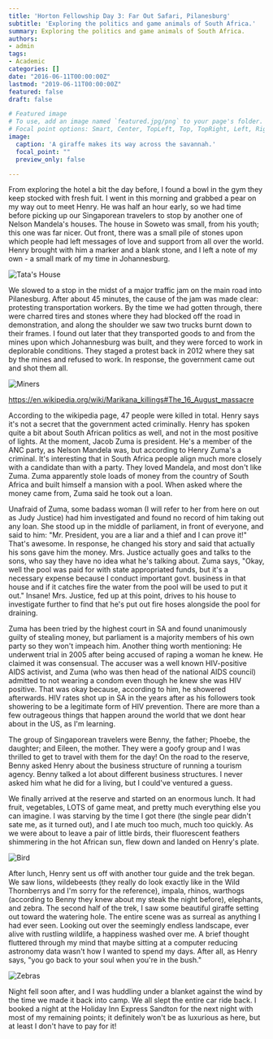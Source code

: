 ```yaml
---
title: 'Horton Fellowship Day 3: Far Out Safari, Pilanesburg'
subtitle: 'Exploring the politics and game animals of South Africa.'
summary: Exploring the politics and game animals of South Africa.
authors:
- admin
tags:
- Academic
categories: []
date: "2016-06-11T00:00:00Z"
lastmod: "2019-06-11T00:00:00Z"
featured: false
draft: false

# Featured image
# To use, add an image named `featured.jpg/png` to your page's folder.
# Focal point options: Smart, Center, TopLeft, Top, TopRight, Left, Right, BottomLeft, Bottom, BottomRight
image:
  caption: 'A giraffe makes its way across the savannah.'
  focal_point: ""
  preview_only: false

---
```


From exploring the hotel a bit the day before, I found a bowl in the gym they keep stocked with fresh fuit. I went in this morning and grabbed a pear on my way out to meet Henry. He was half an hour early, so we had time before picking up our Singaporean travelers to stop by another one of Nelson Mandela's houses. The house in Soweto was small, from his youth; this one was far nicer. Out front, there was a small pile of stones upon which people had left messages of love and support from all over the world. Henry brought with him a marker and a blank stone, and I left a note of my own - a small mark of my time in Johannesburg.

![Tata's House](/img/13324388_10209513618261125_1896182641_o.jpg)


We slowed to a stop in the midst of a major traffic jam on the main road into Pilanesburg. After about 45 minutes, the cause of the jam was made clear: protesting transportation workers. By the time we had gotten through, there were charred tires and stones where they had blocked off the road in demonstration, and along the shoulder we saw two trucks burnt down to their frames. I found out later that they transported goods to and from the mines upon which Johannesburg was built, and they were forced to work in deplorable conditions. They staged a protest back in 2012 where they sat by the mines and refused to work. In response, the government came out and shot them all.

![Miners](/img/P6030030.jpg)

https://en.wikipedia.org/wiki/Marikana_killings#The_16_August_massacre

According to the wikipedia page, 47 people were killed in total. Henry says it's not a secret that the government acted criminally. Henry has spoken quite a bit about South African politics as well, and not in the most positive of lights. At the moment, Jacob Zuma is president. He's a member of the ANC party, as Nelson Mandela was, but according to Henry Zuma's a criminal. It's interesting that in South Africa people align much more closely with a candidate than with a party. They loved Mandela, and most don't like Zuma. Zuma apparently stole loads of money from the country of South Africa and built himself a mansion with a pool. When asked where the money came from, Zuma said he took out a loan.

Unafraid of Zuma, some badass woman (I will refer to her from here on out as Judy Justice) had him investigated and found no record of him taking out any loan. She stood up in the middle of parliament, in front of everyone, and said to him: "Mr. President, you are a liar and a thief and I can prove it!" That's awesome. In response, he changed his story and said that actually his sons gave him the money. Mrs. Justice actually goes and talks to the sons, who say they have no idea what he's talking about. Zuma says, "Okay, well the pool was paid for with state appropriated funds, but it's a necessary expense because I conduct important govt. business in that house and if it catches fire the water from the pool will be used to put it out." Insane! Mrs. Justice, fed up at this point, drives to his house to investigate further to find that he's put out fire hoses alongside the pool for draining.

Zuma has been tried by the highest court in SA and found unanimously guilty of stealing money, but parliament is a majority members of his own party so they won't impeach him. Another thing worth mentioning: He underwent trial in 2005 after being accused of raping a woman he knew. He claimed it was consensual. The accuser was a well known HIV-positive AIDS activist, and Zuma (who was then head of the national AIDS council) admitted to not wearing a condom even though he knew she was HIV positive. That was okay because, according to him, he showered afterwards. HIV rates shot up in SA in the years after as his followers took showering to be a legitimate form of HIV prevention. There are more than a few outrageous things that happen around the world that we dont hear about in the US, as I'm learning.

The group of Singaporean travelers were Benny, the father; Phoebe, the daughter; and Eileen, the mother. They were a goofy group and I was thrilled to get to travel with them for the day! On the road to the reserve, Benny asked Henry about the business structure of running a tourism agency. Benny talked a lot about different business structures. I never asked him what he did for a living, but I could've ventured a guess.

We finally arrived at the reserve and started on an enormous lunch. It had fruit, vegetables, LOTS of game meat, and pretty much everything else you can imagine. I was starving by the time I got there (the single pear didn't sate me, as it turned out), and I ate much too much, much too quickly. As we were about to leave a pair of little birds, their fluorescent feathers shimmering in the hot African sun, flew down and landed on Henry's plate.

![Bird](/img/13351159_10209513364094771_2110124846_o.jpg)


After lunch, Henry sent us off with another tour guide and the trek began. We saw lions, wildebeests (they really do look exactly like in the Wild Thornberrys and I'm sorry for the reference), impala, rhinos, warthogs (according to Benny they knew about my steak the night before), elephants, and zebra. The second half of the trek, I saw some beautiful giraffe setting out toward the watering hole. The entire scene was as surreal as anything I had ever seen. Looking out over the seemingly endless landscape, ever alive with rustling wildlife, a happiness washed over me. A brief thought fluttered through my mind that maybe sitting at a computer reducing astronomy data wasn't how I wanted to spend my days. After all, as Henry says, "you go back to your soul when you're in the bush."

![Zebras](/img/P603030398.jpg)


Night fell soon after, and I was huddling under a blanket against the wind by the time we made it back into camp. We all slept the entire car ride back. I booked a night at the Holiday Inn Express Sandton for the next night with most of my remaining points; it definitely won't be as luxurious as here, but at least I don't have to pay for it!

